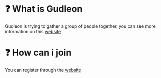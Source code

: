 # ❓ What is Gudleon
Gudleon is trying to gather a group of people together. you can see more information on this [website](https://kiiarash49.github.io/Gudleon)
<br>
# ❓ How can i join
You can register through the [website](https://kiiarash49.github.io/Gudleon)